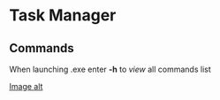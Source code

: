 # Task Manager
## Commands
When launching .exe enter **-h** to *view* all commands list

[Image alt](https://github.com/{Kereneri}/{TaskManager}/raw/{1}/{pictures}/1st.png)
